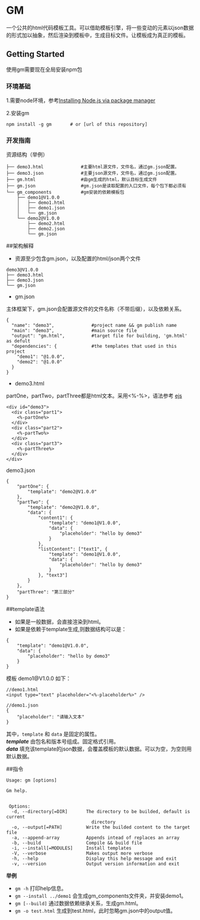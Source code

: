 # GM

一个公共的html代码模板工具。可以借助模板引擎，将一些变动的元素以json数据的形式加以抽象，然后渲染到模板中，生成目标文件。让模板成为真正的模板。

## Getting Started

使用gm需要现在全局安装npm包

### 环境基础

1.需要node环境，参考[Installing Node.js via package manager](https://nodejs.org/en/download/package-manager/)  

2.安装gm

```
npm install -g gm       # or [url of this repository]

```

### 开发指南

资源结构（举例）

```
├── demo3.html              #主要html源文件，文件名，通过gm.json配置。
├── demo3.json              #主要json源文件，文件名，通过gm.json配置。
├── gm.html                 #由gm生成的html，默认目标生成文件
├── gm.json                 #gm.json是读取配置的入口文件，每个包下都必须有
└── gm_components           #gm安装的依赖模板包
    ├── demo1@V1.0.0
    │   ├── demo1.html
    │   ├── demo1.json
    │   └── gm.json
    └── demo2@V1.0.0
        ├── demo2.html
        ├── demo2.json
        └── gm.json

```

##架构解释

* 资源至少包含gm.json，以及配置的html/json两个文件

```
demo3@V1.0.0
├── demo3.html
├── demo3.json
└── gm.json
```

* gm.json

主体框架下，gm.json会配置源文件的文件名称（不带后缀），以及依赖关系。

```
{
  "name": "demo3",              #project name && gm publish name
  "main": "demo3",              #main source file
  "output": "gm.html",          #target file for building, 'gm.html' as defult
  "dependencies": {             #the templates that used in this project
    "demo1": "@1.0.0",
    "demo2": "@1.0.0"
  }
}
```

* demo3.html

partOne，partTwo，partThree都是html文本。采用<%-%>，语法参考 [ejs](https://github.com/tj/ejs)

```
<div id="demo3">
  <div class="part1">
    <%-partOne%>
  </div>
  <div class="part2">
    <%-partTwo%>
  </div>
  <div class="part3">
    <%-partThree%>
  </div>
</div>
```

demo3.json

```
{
    "partOne": {
        "template": "demo2@V1.0.0"
    },
    "partTwo": {
        "template": "demo2@V1.0.0",
        "data": {
            "content1": {
                "template": "demo1@V1.0.0",
                "data": {
                    "placeholder": "hello by demo3"
                }
            },
            "listContent": ["text1", {
                "template": "demo1@V1.0.0",
                "data": {
                    "placeholder": "hello by demo3"
                }
            }, "text3"]
        }
    },
    "partThree": "第三部分"
}
```

##template语法

* 如果是一般数据，会直接渲染到html。
* 如果是依赖于template生成,则数据结构可以是：

```
{
    "template": "demo1@V1.0.0",
    "data": {
        "placeholder": "hello by demo3"
    }
}
```

模板 demo1\@V1.0.0 如下：

```
//demo1.html
<input type="text" placeholder="<%-placeholder%>" />

//demo1.json
{
    "placeholder": "请输入文本"
}
```

其中，`template` 和 `data` 是固定的属性。  
 ***template*** 由包名和版本号组成。固定格式引用。   
 ***data*** 填充该template的json数据，会覆盖模板的默认数据。可以为空，为空则用默认数据。

##指令

```
Usage: gm [options]

Gm help.


 Options:
  -d, --directory[=DIR]       The directory to be builded, default is current
                                directory
  -o, --output[=PATH]         Write the builded content to the target file
  -a, --append-array          Appends intead of replaces an array
  -b, --build                 Compile && build file
  -i, --install[=MODULES]     Install templates
  -V, --verbose               Makes output more verbose
  -h, --help                  Display this help message and exit
  -v, --version               Output version information and exit

```

**举例**

* `gm -h` 打印help信息。  
* `gm --install ../demo1` 会生成gm_components文件夹，并安装demo1。  
* `gm [--build]` 通过数据依赖继承关系，生成gm.html。  
* `gm -o test.html` 生成到test.html，此时忽略gm.json中的output值。  



